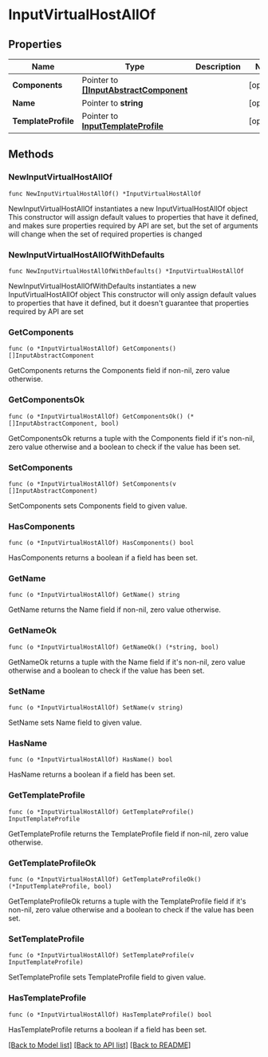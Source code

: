 # InputVirtualHostAllOf

## Properties

Name | Type | Description | Notes
------------ | ------------- | ------------- | -------------
**Components** | Pointer to [**[]InputAbstractComponent**](InputAbstractComponent.md) |  | [optional] 
**Name** | Pointer to **string** |  | [optional] 
**TemplateProfile** | Pointer to [**InputTemplateProfile**](InputTemplateProfile.md) |  | [optional] 

## Methods

### NewInputVirtualHostAllOf

`func NewInputVirtualHostAllOf() *InputVirtualHostAllOf`

NewInputVirtualHostAllOf instantiates a new InputVirtualHostAllOf object
This constructor will assign default values to properties that have it defined,
and makes sure properties required by API are set, but the set of arguments
will change when the set of required properties is changed

### NewInputVirtualHostAllOfWithDefaults

`func NewInputVirtualHostAllOfWithDefaults() *InputVirtualHostAllOf`

NewInputVirtualHostAllOfWithDefaults instantiates a new InputVirtualHostAllOf object
This constructor will only assign default values to properties that have it defined,
but it doesn't guarantee that properties required by API are set

### GetComponents

`func (o *InputVirtualHostAllOf) GetComponents() []InputAbstractComponent`

GetComponents returns the Components field if non-nil, zero value otherwise.

### GetComponentsOk

`func (o *InputVirtualHostAllOf) GetComponentsOk() (*[]InputAbstractComponent, bool)`

GetComponentsOk returns a tuple with the Components field if it's non-nil, zero value otherwise
and a boolean to check if the value has been set.

### SetComponents

`func (o *InputVirtualHostAllOf) SetComponents(v []InputAbstractComponent)`

SetComponents sets Components field to given value.

### HasComponents

`func (o *InputVirtualHostAllOf) HasComponents() bool`

HasComponents returns a boolean if a field has been set.

### GetName

`func (o *InputVirtualHostAllOf) GetName() string`

GetName returns the Name field if non-nil, zero value otherwise.

### GetNameOk

`func (o *InputVirtualHostAllOf) GetNameOk() (*string, bool)`

GetNameOk returns a tuple with the Name field if it's non-nil, zero value otherwise
and a boolean to check if the value has been set.

### SetName

`func (o *InputVirtualHostAllOf) SetName(v string)`

SetName sets Name field to given value.

### HasName

`func (o *InputVirtualHostAllOf) HasName() bool`

HasName returns a boolean if a field has been set.

### GetTemplateProfile

`func (o *InputVirtualHostAllOf) GetTemplateProfile() InputTemplateProfile`

GetTemplateProfile returns the TemplateProfile field if non-nil, zero value otherwise.

### GetTemplateProfileOk

`func (o *InputVirtualHostAllOf) GetTemplateProfileOk() (*InputTemplateProfile, bool)`

GetTemplateProfileOk returns a tuple with the TemplateProfile field if it's non-nil, zero value otherwise
and a boolean to check if the value has been set.

### SetTemplateProfile

`func (o *InputVirtualHostAllOf) SetTemplateProfile(v InputTemplateProfile)`

SetTemplateProfile sets TemplateProfile field to given value.

### HasTemplateProfile

`func (o *InputVirtualHostAllOf) HasTemplateProfile() bool`

HasTemplateProfile returns a boolean if a field has been set.


[[Back to Model list]](../README.md#documentation-for-models) [[Back to API list]](../README.md#documentation-for-api-endpoints) [[Back to README]](../README.md)


